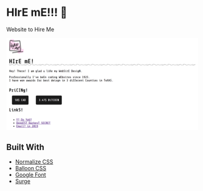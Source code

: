 # HIrE mE!!! :train:

Website to Hire Me

![Promo of Website][promo]

[promo]: https://github.com/FlyteWizard/hire-me/blob/master/images/promo.png "Website Design"

## Built With

* [Normalize CSS](https://necolas.github.io/normalize.css/)
* [Balloon CSS](https://kazzkiq.github.io/balloon.css/)
* [Google Font](https://fonts.google.com/)
* [Surge](https://surge.sh/)
